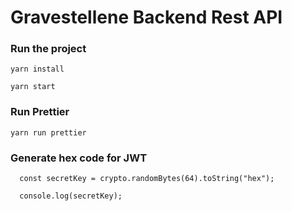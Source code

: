 # Gravestellene Backend Rest API

### Run the project

```
yarn install
```

```
yarn start
```

### Run Prettier

```
yarn run prettier
```

### Generate hex code for JWT

```
  const secretKey = crypto.randomBytes(64).toString("hex");

  console.log(secretKey);
```
